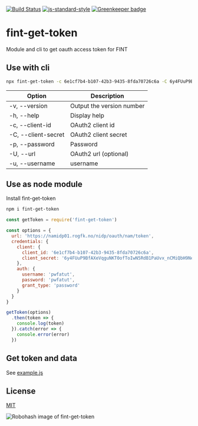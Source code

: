 [![Build Status](https://travis-ci.org/telemark/fint-get-token.svg?branch=master)](https://travis-ci.org/telemark/fint-get-token)
[![js-standard-style](https://img.shields.io/badge/code%20style-standard-brightgreen.svg?style=flat)](https://github.com/feross/standard)
[![Greenkeeper badge](https://badges.greenkeeper.io/telemark/fint-get-token.svg)](https://greenkeeper.io/)

# fint-get-token

Module and cli to get oauth access token for FINT

## Use with cli

```bash
npx fint-get-token -c 6e1cf7b4-b107-42b3-9435-8fda70726c6a -C 6y4FUuP9BfAXeVqguNKT0ofToIwN5RdB1PaUvx_nCMiQbH9NeGq3pp0jQB9zOQ0APOxEbodzJXp-8RVux6318A -u pwfatut -p pwfatut
```

| Option              | Description               |
| ------------------- | ------------------------- |
| -v, --version       | Output the version number |
| -h, --help          | Display help              |
| -c, --client-id     | OAuth2 client id          |
| -C, --client-secret | OAuth2 client secret      |
| -p, --password      | Password                  |
| -U, --url           | OAuth2 url (optional)     |
| -u, --username      | username                  |

## Use as node module

Install fint-get-token

```bash
npm i fint-get-token
```

```js
const getToken = require('fint-get-token')

const options = {
  url: 'https://namidp01.rogfk.no/nidp/oauth/nam/token',
  credentials: {
    client: {
      client_id: '6e1cf7b4-b107-42b3-9435-8fda70726c6a',
      client_secret: '6y4FUuP9BfAXeVqguNKT0ofToIwN5RdB1PaUvx_nCMiQbH9NeGq3pp0jQB9zOQ0APOxEbodzJXp-8RVux6318A'
    },
    auth: {
      username: 'pwfatut',
      password: 'pwfatut',
      grant_type: 'password'
    }
  }
}

getToken(options)
  .then(token => {
    console.log(token)
  }).catch(error => {
    console.error(error)
  })
```

## Get token and data

See [example.js](example.js)

## License

[MIT](LICENSE)

![Robohash image of fint-get-token](https://robots.kebabstudios.party/fint-get-token.png "Robohash image of fint-get-token")
